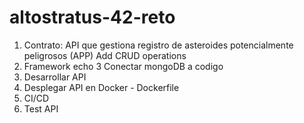 # altostratus-42-reto

1. Contrato: API que gestiona registro de asteroides potencialmente peligrosos (APP)
        Add CRUD operations
2. Framework echo
3  Conectar mongoDB a codigo
4. Desarrollar API
5. Desplegar API en Docker - Dockerfile
6. CI/CD
7. Test API